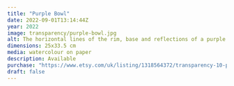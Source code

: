```yaml
---
title: "Purple Bowl"
date: 2022-09-01T13:14:44Z
year: 2022
image: transparency/purple-bowl.jpg
alt: The horizontal lines of the rim, base and reflections of a purple bowl interact with the vertical lines in a yellow cup that sits behind it.
dimensions: 25x33.5 cm
media: watercolour on paper
description: Available
purchase: "https://www.etsy.com/uk/listing/1318564372/transparency-10-purple-bowl"
draft: false
---
```


